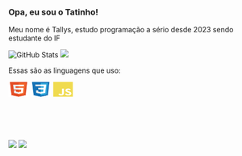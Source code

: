 ### Opa, eu sou o Tatinho!

<p>Meu nome é Tallys, estudo programação a sério desde 2023 sendo estudante do IF</p>

![GitHub Stats](https://github-readme-stats.vercel.app/api?username=Tatinhoo&show_icons=true&theme=midnight-purple)
  <span><img src="https://scontent.cdninstagram.com/v/t51.2885-19/357510820_227941750185199_8616607711034364595_n.jpg?stp=dst-jpg_s150x150&_nc_ht=scontent.cdninstagram.com&_nc_cat=107&_nc_ohc=fMt8AHBnOxMAX9JFZc_&edm=APs17CUBAAAA&ccb=7-5&oh=00_AfCtZjECqSq_csUPlEPwt8ZPzZCN7MrjtHlWA_yhb3royA&oe=65F107F4&_nc_sid=10d13b"></img></span>
<!--![Top Langs](https://github-readme-stats.vercel.app/api/top-langs/?username=Tatinhoo&hide_progress=true)!-->

<div style="display: inline_block">
  <p>Essas são as linguagens que uso:</p>
  <img align="center" alt="HTML" height="30" width="40" src="https://raw.githubusercontent.com/devicons/devicon/master/icons/html5/html5-original.svg">
  <img align="center" alt="CSS" height="30" width="40" src="https://raw.githubusercontent.com/devicons/devicon/master/icons/css3/css3-original.svg">
  <img align="center" alt="JS" height="30" width="40" src="https://raw.githubusercontent.com/devicons/devicon/master/icons/javascript/javascript-plain.svg">
</div>
<br><br><br><br><br>
<div>
  <a href="https://www.youtube.com/@Tatinhoo" target="_blank"><img src="https://img.shields.io/badge/YouTube-FF0000?style=for-the-badge&logo=youtube&logoColor=white" target="_blank"></a>
  <a href="https://www.instagram.com/otatinhoo/" target="_blank"><img src="https://img.shields.io/badge/Instagram-E4405F?style=for-the-badge&logo=instagram&logoColor=white" target="_blank"></a>
</div>


<!-- Salve aí pra você que tá vendo o código do README !-->


